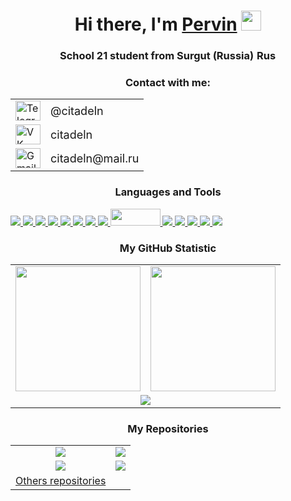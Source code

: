 <!-- Приветствие -->

<h1 align="center">Hi there, I'm <a href="https://github.com/citadeln" target="_blank">Pervin</a>
<img src="https://github.com/blackcater/blackcater/raw/main/images/Hi.gif" height="32"/></h1>
<h3 align="center">School 21 student from Surgut (Russia) <img src="https://usagif.com/wp-content/uploads/gifs/russian-flag-6.gif" alt="Russian flag" width="32" height="16"></h3>

<!-- Контакты -->
<div align="center">
  <h3>Contact with me:</h3>
  <table>
    <tr>
      <td>
        <a href="https://t.me/citadeln" target="_blank" style="text-decoration: none;">
          <img src="https://upload.wikimedia.org/wikipedia/commons/thumb/8/82/Telegram_logo.svg/1200px-Telegram_logo.svg.png" alt="Telegram logo" width="40" height="32">
        </a>
      </td>
      <td>
        <a href="https://t.me/citadeln" target="_blank" style="text-decoration: none;">
          <span style="font-size: 18px; vertical-align: middle;">@citadeln</span>
        </a>
      </td>
    </tr>
    <tr>
      <td>
        <a href="https://vk.com/citadeln" target="_blank" style="text-decoration: none;">
          <img src="https://upload.wikimedia.org/wikipedia/commons/2/21/VK.com-logo.svg" alt="VK logo" width="40" height="32">
        </a>
      </td>
      <td>
        <a href="https://vk.com/citadeln" target="_blank" style="text-decoration: none;">
          <span style="font-size: 18px; vertical-align: middle;">citadeln</span>
        </a>
      </td>
    </tr>
    <tr>
      <td>
        <a href="mailto:citadeln@mail.ru" style="text-decoration: none;">
          <img src="https://freelogopng.com/images/all_img/1657906274logo-gmail-png.png" alt="Gmail logo" width="40" height="32">
        </a>
      </td>
      <td>
        <a href="mailto:citadeln@mail.ru" style="text-decoration: none;">
          <span style="font-size: 18px; vertical-align: middle;">citadeln@mail.ru</span>
        </a>
      </td>
    </tr>
  </table>
</div>

<!-- Языки и инструменты -->
<p align="center">
  <h3 align="center">Languages and Tools</h3>
  <p>
    <a href="https://golang.org/">
      <img src="https://img.shields.io/badge/Go-%2300ADD8.svg?style=for-the-badge&logo=go&logoColor=white" />
    </a>
    <a href="https://www.cprogramming.com/">
      <img src="https://img.shields.io/badge/C-%2300599C.svg?style=for-the-badge&logo=c&logoColor=white" />
    </a>
    <a href="https://www.cplusplus.com/">
      <img src="https://img.shields.io/badge/C%2B%2B-00599C?style=for-the-badge&logo=c%2B%2B&logoColor=white" />
    </a>
    <a href="https://www.gnu.org/software/bash/">
      <img src="https://img.shields.io/badge/Bash-%234EAA25.svg?style=for-the-badge&logo=gnu-bash&logoColor=white" />
    </a>
    <a href="https://www.postgresql.org/">
      <img src="https://img.shields.io/badge/PostgreSQL-%23316192.svg?style=for-the-badge&logo=postgresql&logoColor=white" />
    </a>
    <a href="https://code.visualstudio.com/">
      <img src="https://img.shields.io/badge/VSCode-%23007ACC.svg?style=for-the-badge&logo=visual-studio-code&logoColor=white" />
    </a>
    <a href="https://www.qt.io/">
      <img src="https://img.shields.io/badge/Qt-%23217346.svg?style=for-the-badge&logo=Qt&logoColor=white" />
    </a>
    <a href="https://cmake.org/">
      <img src="https://img.shields.io/badge/CMake-%23008FBA.svg?style=for-the-badge&logo=cmake&logoColor=white" />
    </a>
    <a href="https://www.opengl.org/">
      <img src="https://www.opengl.org/img/opengl_logo.jpg" width="80" height="27"/>
    </a>
    <a href="https://www.linux.org/">
      <img src="https://img.shields.io/badge/Linux-FCC624?style=for-the-badge&logo=linux&logoColor=black" />
    </a>
    <a href="https://github.com/features/actions">
      <img src="https://img.shields.io/badge/CICD-2088FF?style=for-the-badge&logo=github-actions&logoColor=white" />
    </a>
    <a href="https://grafana.com/">
      <img src="https://img.shields.io/badge/Grafana-%23F46800.svg?style=for-the-badge&logo=grafana&logoColor=white" />
    </a>
    <a href="https://prometheus.io/">
      <img src="https://img.shields.io/badge/Prometheus-E6522C?style=for-the-badge&logo=Prometheus&logoColor=white" />
    </a>
    <a href="https://www.docker.com/">
      <img src="https://img.shields.io/badge/Docker-%230db7ed.svg?style=for-the-badge&logo=docker&logoColor=white" />
    </a>
  </p>
</p>


<!-- Статистика -->
<p align="center">
  <h3 align="center">My GitHub Statistic</h3>
  <table>
    <tr>
      <td align="center">
          <img height="200" src="https://github-readme-stats.vercel.app/api?username=citadeln&theme=algolia" />
        </a>
      </td>
      <td align="center">
          <img height="200" src="https://github-readme-stats.vercel.app/api/top-langs?username=citadeln&layout=compact&langs_count=8&card_width=440&theme=algolia" />
        </a>
      </td>
    </tr>
    <tr>
      <td colspan="2" align="center">
        <img src="https://github-readme-streak-stats.herokuapp.com?user=citadeln&theme=algolia&card_width=950" />
      </td>
    </tr>
  </table>
</p>

<!-- Репозитории -->
<p align="center">
  <h3 align="center">My Repositories</h3>
  <table>
    <tr>
      <td align="center">
        <a href="https://github.com/citadeln/C5_s21_decimal-1">
          <img src="https://github-readme-stats.vercel.app/api/pin/?username=citadeln&repo=C5_s21_decimal-1&theme=algolia" />
        </a>
      </td>
      <td align="center">
        <a href="https://github.com/citadeln/C7_BrickGame_v1.0-1">
          <img src="https://github-readme-stats.vercel.app/api/pin/?username=citadeln&repo=C7_BrickGame_v1.0-1&theme=algolia" />
        </a>
      </td>
    </tr>
    <tr>
      <td align="center">
        <a href="https://github.com/citadeln/CPP1_s21_matrixplus-1">
          <img src="https://github-readme-stats.vercel.app/api/pin/?username=citadeln&repo=CPP1_s21_matrixplus-1&theme=algolia" />
        </a>
      </td>
      <td align="center">
        <a href="https://github.com/citadeln/SQL_pool">
          <img src="https://github-readme-stats.vercel.app/api/pin/?username=citadeln&repo=SQL_pool&theme=algolia" />
        </a>
      </td>
    </tr>
    <tr>
      <td align="center">
        <a href="https://github.com/citadeln?tab=repositories">
          Others repositories
        </a>
      </td>
    </tr>
  </table>
</p>
